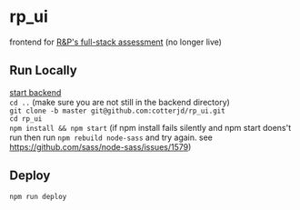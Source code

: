 # rp_ui
frontend for <a href="https://github.com/cotterjd/RP_assessment">R&amp;P's full-stack assessment</a> (no longer live)

## Run Locally
<a href="https://github.com/cotterjd/RP_assessment/blob/master/README.md#user-content-run-locally">start backend</a><br />
`cd ..` (make sure you are not still in the backend directory)<br />
`git clone -b master git@github.com:cotterjd/rp_ui.git`<br />
`cd rp_ui`<br />
`npm install && npm start` (if npm install fails silently and npm start doens't run then run `npm rebuild node-sass` and try again. see https://github.com/sass/node-sass/issues/1579)

## Deploy

`npm run deploy`
